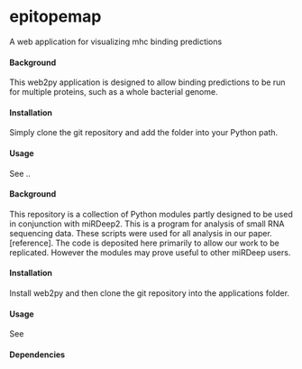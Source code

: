 epitopemap
==========

A web application for visualizing mhc binding predictions

#### Background

This web2py application is designed to allow binding predictions to be run for multiple proteins, such as a whole bacterial genome. 

#### Installation

Simply clone the git repository and add the folder into your Python path.

#### Usage

See ..

#### Background

This repository is a collection of Python modules partly designed to be used in conjunction with miRDeep2. This is a program for analysis of small RNA sequencing data. These scripts were used for all analysis in our paper. [reference]. The code is deposited here primarily to allow our work to be replicated. However the modules may prove useful to other miRDeep users.

#### Installation

Install web2py and then clone the git repository into the applications folder.

#### Usage

See

#### Dependencies


